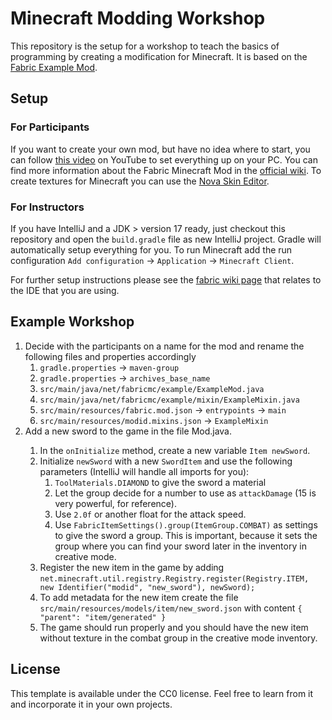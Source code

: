 # Minecraft Modding Workshop

This repository is the setup for a workshop to teach the basics of programming by creating a modification for Minecraft.
It is based on the [Fabric Example Mod](https://github.com/FabricMC/fabric-example-mod).

## Setup

### For Participants
If you want to create your own mod, but have no idea where to start, you can follow [this video](https://www.youtube.com/watch?v=x7cPbAFv19E) on YouTube to set everything up on your PC.
You can find more information about the Fabric Minecraft Mod in the [official wiki](https://fabricmc.net/wiki/start).
To create textures for Minecraft you can use the [Nova Skin Editor](https://minecraft.novaskin.me/resourcepacks).

### For Instructors
If you have IntelliJ and a JDK > version 17 ready, just checkout this repository and open the `build.gradle` file as new IntelliJ project.
Gradle will automatically setup everything for you.
To run Minecraft add the run configuration `Add configuration` -> `Application` -> `Minecraft Client`.


For further setup instructions please see the [fabric wiki page](https://fabricmc.net/wiki/tutorial:setup) that relates to the IDE that you are using.

## Example Workshop

1. Decide with the participants on a name for the mod and rename the following files and properties accordingly
    1. `gradle.properties` -> `maven-group`
    2. `gradle.properties` -> `archives_base_name`
    3. `src/main/java/net/fabricmc/example/ExampleMod.java`
    4. `src/main/java/net/fabricmc/example/mixin/ExampleMixin.java`
    5. `src/main/resources/fabric.mod.json` -> `entrypoints` -> `main`
    6. `src/main/resources/modid.mixins.json` -> `ExampleMixin`
2. Add a new sword to the game in the file <your-name>Mod.java.
    1. In the `onInitialize` method, create a new variable `Item newSword`.
    2. Initialize `newSword` with a new `SwordItem` and use the following parameters (IntelliJ will handle all imports for you):
       1. `ToolMaterials.DIAMOND` to give the sword a material
       2. Let the group decide for a number to use as `attackDamage` (15 is very powerful, for reference).
       3. Use `2.0f` or another float for the attack speed.
       4. Use `FabricItemSettings().group(ItemGroup.COMBAT)` as settings to give the sword a group. This is important, because it sets the group where you can find your sword later in the inventory in creative mode.
    3. Register the new item in the game by adding `net.minecraft.util.registry.Registry.register(Registry.ITEM, new Identifier("modid", "new_sword"), newSword);`
    4. To add metadata for the new item create the file `src/main/resources/models/item/new_sword.json` with content `{
       "parent": "item/generated"
       }`
    5. The game should run properly and you should have the new item without texture in the combat group in the creative mode inventory.

## License

This template is available under the CC0 license. Feel free to learn from it and incorporate it in your own projects.
